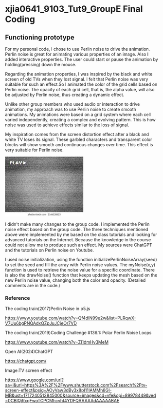 # xjia0641_9103_Tut9_GroupE Final Coding
## Functioning prototype

For my personal code, I chose to use Perlin noise to drive the animation. Perlin noise is great for animating various properties of an image. Also I added interactive properties. The user could start or pause the animation by holding(pressing) down the mouse.

Regarding the animation properties, I was inspired by the black and white screen of old TVs when they lost signal. I felt that Perlin noise was very suitable for such an effect.So I animated the color of the grid cells based on Perlin noise. The opacity of each grid cell, that is, the alpha value, will also be adjusted by Perlin noise, thus creating a dynamic effect.

Unlike other group members who used audio or interaction to drive animation, my approach was to use Perlin noise to create smooth animations. My animations were based on a grid system where each cell varied independently, creating a complex and evolving pattern. This is how noise was used to achieve effects similar to the loss of signal.

My inspiration comes from the screen distortion effect after a black and white TV loses its signal. These garbled characters and transparent color blocks will show smooth and continuous changes over time. This effect is very suitable for Perlin noise.

![An image of a tv screen effect](readmeimages/images.jpg)

I didn't make many changes to the group code. I implemented the Perlin noise effect based on the group code. The three techniques mentioned above were implemented by me based on the class tutorials and looking for advanced tutorials on the Internet. Because the knowledge in the course could not allow me to produce such an effect.
My sources were ChatGPT and the tutorials on Perlin noise on Youtube.

I used noise initialization, using the function initializePerlinNoiseArray(seed) to set the seed and fill the array with Perlin noise values.
The myNoise(x,y) function is used to retrieve the noise value for a specific coordinate.
There is also the drawNoise() function that keeps updating the mesh based on the new Perlin noise value, changing both the color and opacity.
(Detailed comments are in the code.)

### Reference

The coding train(2017)Perlin Noise in p5.js

https://www.youtube.com/watch?v=Qf4dIN99e2w&list=PLRqwX-V7Uu6bgPNQAdxQZpJuJCjeOr7VD

The coding train(2019)Coding Challenge #136.1: Polar Perlin Noise Loops

https://www.youtube.com/watch?v=ZI1dmHv3MeM

Open AI(2024)ChatGPT

https://chatgpt.com/

Image:TV screen effect

https://www.google.com/url?sa=i&url=https%3A%2F%2Fwww.shutterstock.com%2Fsearch%2Ftv-screen-effect&psig=AOvVaw3dBy3x8pI11IAMMh8GI-MB&ust=1717240513845000&source=images&cd=vfe&opi=89978449&ved=0CBIQjRxqFwoTCPCMhcvht4YDFQAAAAAdAAAAABAE
